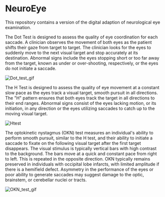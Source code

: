 # NeuroEye
This repository contains a version of the digital adaption of neurological eye examination. 



The Dot Test is designed to assess the quality of eye coordination for each saccade. A clinician observes the movement of both eyes as the patient shifts their gaze from target to target. The clinician looks for the eyes to suddenly move to the next visual target and stop accurately at its destination. Abnormal signs include the eyes stopping short or too far away from the target, known as under or over-shooting, respectively, or the eyes do not initiate a saccade.

![Dot_test_gif](https://user-images.githubusercontent.com/52005483/209618463-083e4c6c-2e57-49e8-9a33-527e6e9aba70.gif)



The H Test is designed to assess the quality of eye movement at a constant slow pace as the eyes track a visual target, smooth pursuit in all directions. The "H" pattern ensures that both eyes track the target in all directions to their end ranges. Abnormal signs consist of the eyes lacking motion, or its initiation, in any direction or the eyes utilizing saccades to catch up to the moving visual target.

![Htest](https://user-images.githubusercontent.com/52005483/209616320-9635fe5e-7bed-49f4-aa23-435312260930.gif)




The optokinetic nystagmus (OKN) test measures an individual's ability to perform smooth pursuit, similar to the H test, and their ability to initiate a saccade to fixate on the following visual target after the first target disappears. The visual stimulus is typically vertical bars with high contrast to the background. The bars move at a quick and constant pace from right to left. This is repeated in the opposite direction. OKN typically remains preserved in individuals with occipital lobe infarcts, with limited amplitude if there is a hemifield defect. Asymmetry in the performance of the eyes or poor ability to generate saccades may suggest damage to the optic, brainstem, or cerebellar nuclei or tracts.

![OKN_test_gif](https://user-images.githubusercontent.com/52005483/209618499-7f352ef2-e713-4442-a8c2-5445d9c5c960.gif)


